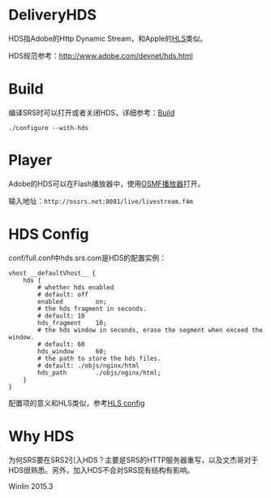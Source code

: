 # DeliveryHDS

HDS指Adobe的Http Dynamic Stream，和Apple的[HLS](https://github.com/winlinvip/simple-rtmp-server/wiki/v2_CN_DeliveryHLS)类似。

HDS规范参考：http://www.adobe.com/devnet/hds.html

# Build

编译SRS时可以打开或者关闭HDS，详细参考：[Build](https://github.com/winlinvip/simple-rtmp-server/wiki/v2_CN_Build)

```
./configure --with-hds
```

# Player

Adobe的HDS可以在Flash播放器中，使用[OSMF播放器](http://www.ossrs.net/players/osmf.html)打开。

输入地址：`http://ossrs.net:8081/live/livestream.f4m`

# HDS Config

conf/full.conf中hds.srs.com是HDS的配置实例：

```
vhost __defaultVhost__ {
    hds {
        # whether hds enabled
        # default: off
        enabled         on;
        # the hds fragment in seconds.
        # default: 10
        hds_fragment    10;
        # the hds window in seconds, erase the segment when exceed the window.
        # default: 60
        hds_window      60;
        # the path to store the hds files.
        # default: ./objs/nginx/html
        hds_path        ./objs/nginx/html;
    }
}
```

配置项的意义和HLS类似，参考[HLS config](https://github.com/winlinvip/simple-rtmp-server/wiki/v2_CN_DeliveryHLS#hls-config)

# Why HDS

为何SRS要在SRS2引入HDS？主要是SRS的HTTP服务器重写，以及文杰哥对于HDS很熟悉。另外，加入HDS不会对SRS现有结构有影响。

Winlin 2015.3